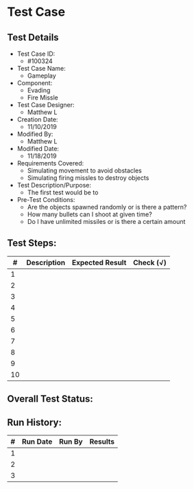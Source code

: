 # Test Case 

## Test Details

* Test Case ID:
  * #100324
* Test Case Name:
  * Gameplay
* Component: 
  * Evading
  * Fire Missle
* Test Case Designer:
  * Matthew L
* Creation Date:
  * 11/10/2019
* Modified By:
  * Matthew L
* Modified Date:
  * 11/18/2019
* Requirements Covered:
  * Simulating movement to avoid obstacles
  * Simulating firing missles to destroy objects
* Test Description/Purpose:
  * The first test would be to 
* Pre-Test Conditions:
  * Are the objects spawned randomly or is there a pattern?
  * How many bullets can I shoot at given time?
  * Do I have unlimited missiles or is there a certain amount 
## Test Steps: 
| # | Description | Expected Result | Check (√) |
| --- | --- | --- | --- |
| 1 | | | |			
| 2 | | | |			
| 3 | | | |			
| 4 | | | |			
| 5 | | | |			
| 6 | | | |			
| 7 | | | |			
| 8 | | | |			
| 9 | | | |			
| 10 | | | |			

## Overall Test Status:



## Run History:
| # |	Run Date |	Run By |	Results |
| --- | --- | --- | --- |
| 1 | | | |			
| 2 | | | |			
| 3 | | | |			

